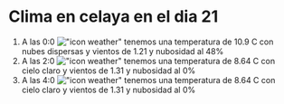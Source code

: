 # Clima en celaya en el dia 21

1. A las 0:0 !["icon weather"](http://openweathermap.org/img/w/03n.png) tenemos una temperatura de 10.9 C con nubes dispersas y  vientos de 1.21 y nubosidad al 48%
1. A las 2:0 !["icon weather"](http://openweathermap.org/img/w/01n.png) tenemos una temperatura de 8.64 C con cielo claro y  vientos de 1.31 y nubosidad al 0%
1. A las 4:0 !["icon weather"](http://openweathermap.org/img/w/01n.png) tenemos una temperatura de 8.64 C con cielo claro y  vientos de 1.31 y nubosidad al 0%
